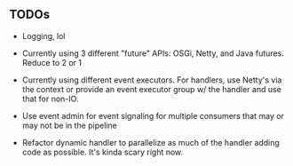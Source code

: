 
## TODOs

* Logging, lol

* Currently using 3 different "future" APIs: OSGi, Netty, and Java futures. Reduce to 2 or 1

* Currently using different event executors. For handlers, use Netty's via the context or provide an event executor group w/ the handler and use that for non-IO.

* Use event admin for event signaling for multiple consumers that may or may not be in the pipeline

* Refactor dynamic handler to parallelize as much of the handler adding code as possible. It's kinda scary right now.